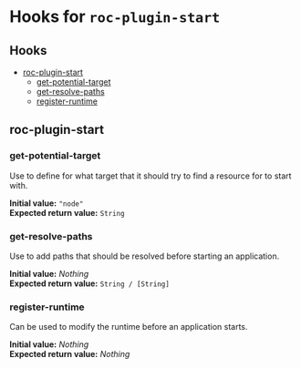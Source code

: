 # Hooks for `roc-plugin-start`

## Hooks
* [roc-plugin-start](#roc-plugin-start)
  * [get-potential-target](#get-potential-target)
  * [get-resolve-paths](#get-resolve-paths)
  * [register-runtime](#register-runtime)

## roc-plugin-start

### get-potential-target

Use to define for what target that it should try to find a resource for to start with.

__Initial value:__ `"node"`  
__Expected return value:__ `String`

### get-resolve-paths

Use to add paths that should be resolved before starting an application.

__Initial value:__ _Nothing_  
__Expected return value:__ `String / [String]`

### register-runtime

Can be used to modify the runtime before an application starts.

__Initial value:__ _Nothing_  
__Expected return value:__ _Nothing_
